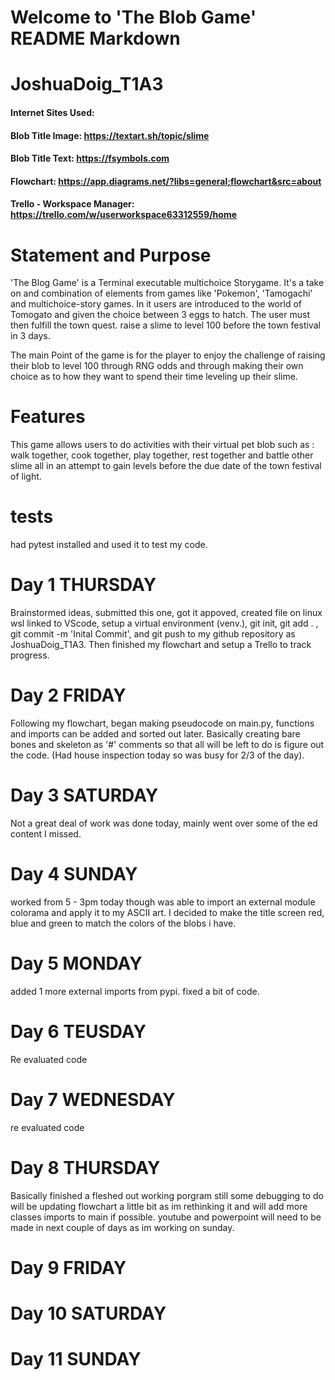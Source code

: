 # Welcome to 'The Blob Game' README Markdown 
# JoshuaDoig_T1A3

#### Internet Sites Used:
#### Blob Title Image: https://textart.sh/topic/slime 
#### Blob Title Text: https://fsymbols.com 
#### Flowchart: https://app.diagrams.net/?libs=general;flowchart&src=about
#### Trello - Workspace Manager: https://trello.com/w/userworkspace63312559/home

# Statement and Purpose
'The Blog Game' is a Terminal executable multichoice Storygame. It's a take on and combination of elements from games like 'Pokemon', 'Tamogachi' and multichoice-story games. In it users are introduced to the world of Tomogato and given the choice between 3 eggs to hatch. The user must then fulfill the town quest. raise a slime to level 100 before the town festival in 3 days. 

The main Point of the game is for the player to enjoy the challenge of raising their blob to level 100 through RNG odds and through making their own choice as to how they want to spend their time leveling up their slime.

# Features
This game allows users to do activities with their virtual pet blob such as : walk together, cook together, play together, rest together and battle other slime all in an attempt to gain levels before the due date of the town festival of light.

# tests
had pytest installed and used it to test my code.


# Day 1 THURSDAY
Brainstormed ideas, submitted this one, got it appoved, created file on linux wsl linked to VScode, setup a virtual environment (venv.), git init,  git add . , git commit -m 'Inital Commit', and git push to my github repository as JoshuaDoig_T1A3. Then finished my flowchart and setup a Trello to track progress.
# Day 2 FRIDAY
Following my flowchart, began making pseudocode on main.py, functions and imports can be added and sorted out later. Basically creating bare bones and skeleton as '#' comments so that all will be left to do is figure out the code. (Had house inspection today so was busy for 2/3 of the day).

# Day 3 SATURDAY
Not a great deal of work was done today, mainly went over some of the ed content I missed.

# Day 4 SUNDAY
worked from 5 - 3pm  today though was able to import an external module colorama and apply it to my ASCII art. I decided to make the title screen red, blue and green to match the colors of the blobs i have.

# Day 5 MONDAY
added 1 more external imports from pypi. fixed a bit of code. 

# Day 6 TEUSDAY
Re evaluated code

# Day 7 WEDNESDAY
re evaluated code

# Day 8 THURSDAY
Basically finished a fleshed out working porgram still some debugging to do will be updating flowchart a little bit as im rethinking it and will add more classes imports to main if possible. youtube and powerpoint will need to be made in next couple of days as im working on sunday.

# Day 9 FRIDAY


# Day 10 SATURDAY


# Day 11 SUNDAY

